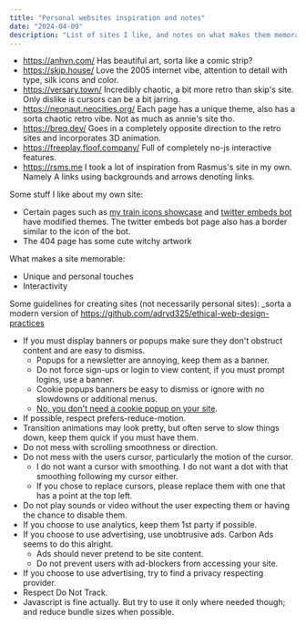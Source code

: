```yaml
---
title: "Personal websites inspiration and notes"
date: "2024-04-09"
description: "List of sites I like, and notes on what makes them memorable"
---
```


- <https://anhvn.com/> Has beautiful art, sorta like a comic strip?
- <https://skip.house/> Love the 2005 internet vibe, attention to detail with type, silk icons and color.
- <https://versary.town/> Incredibly chaotic, a bit more retro than skip's site. Only dislike is cursors can be a bit jarring.
- <https://neonaut.neocities.org/> Each page has a unique theme, also has a sorta chaotic retro vibe. Not as much as annie's site tho.
- <https://breq.dev/> Goes in a completely opposite direction to the retro sites and incorporates 3D animation.
- <https://freeplay.floof.company/> Full of completely no-js interactive features.
- <https://rsms.me> I took a lot of inspiration from Rasmus's site in my own. Namely A links using backgrounds and arrows denoting links.

Some stuff I like about my own site:

- Certain pages such as [my train icons showcase](/things/trains) and [twitter embeds bot](https://adryd.com/things/twitter-embeds/) have modified themes. The twitter embeds bot page also has a border similar to the icon of the bot.
- The 404 page has some cute witchy artwork

What makes a site memorable:

- Unique and personal touches
- Interactivity

Some guidelines for creating sites (not necessarily personal sites):
\_sorta a modern version of <https://github.com/adryd325/ethical-web-design-practices>

- If you must display banners or popups make sure they don't obstruct content and are easy to dismiss.
  - Popups for a newsletter are annoying, keep them as a banner.
  - Do not force sign-ups or login to view content, if you must prompt logins, use a banner.
  - Cookie popups banners be easy to dismiss or ignore with no slowdowns or additional menus.
  - [No, you don't need a cookie popup on your site](https://www.indiehackers.com/post/no-you-dont-need-a-cookie-popup-on-your-site-f932fd87ac).
- If possible, respect prefers-reduce-motion.
- Transition animations may look pretty, but often serve to slow things down, keep them quick if you must have them.
- Do not mess with scrolling smoothness or direction.
- Do not mess with the users cursor, particularly the motion of the cursor.
  - I do not want a cursor with smoothing. I do not want a dot with that smoothing following my cursor either.
  - If you chose to replace cursors, please replace them with one that has a point at the top left.
- Do not play sounds or video without the user expecting them or having the chance to disable them.
- If you choose to use analytics, keep them 1st party if possible.
- If you choose to use advertising, use unobtrusive ads. Carbon Ads seems to do this alright.
  - Ads should never pretend to be site content.
  - Do not prevent users with ad-blockers from accessing your site.
- If you choose to use advertising, try to find a privacy respecting provider.
- Respect Do Not Track.
- Javascript is fine actually. But try to use it only where needed though; and reduce bundle sizes when possible.
